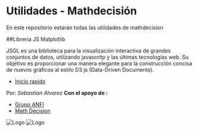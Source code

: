 # Utilidades - Mathdecisión

En este repositorio estarán todas las utilidades de mathdecision

##Libreria JS Matplotlib

JSGL es una biblioteca para la visualización interactiva de grandes conjuntos de datos, utilizando javascritp y las últimas tecnologías web. Su objetivo es proporcionar una manera elegante para la construcción concisa de nuevos gráficos al estilo  D3 js (Data-Driven Documents).


* [Inicio rapido](http://nbviewer.ipython.org/gist/luisbt/564161897db3262f92cf) 


Por: *Sebastian Alvarez* 
**Con el apoyo de :**
* [Grupo ANFI](http://www.grupoanfi.com) 
* [Math Decision](http://www.mathdecision.com) 

![Logo](http://www.grupoanfi.com/images/zt_genius/images/Logo%20Anfi.jpg)
![Logo](http://www.mathdecision.com/images/logomath.png)
